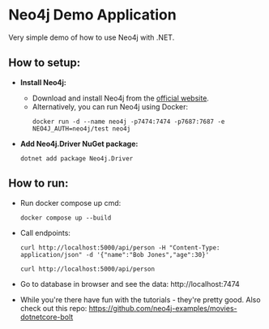 # Neo4j Demo Application
Very simple demo of how to use Neo4j with .NET.

## How to setup:

- **Install Neo4j:**
    - Download and install Neo4j from the [official website](https://neo4j.com/download/).
    - Alternatively, you can run Neo4j using Docker:
        ```shell
        docker run -d --name neo4j -p7474:7474 -p7687:7687 -e NEO4J_AUTH=neo4j/test neo4j
        ```

- **Add Neo4j.Driver NuGet package:**
    ```shell
    dotnet add package Neo4j.Driver
    ```



## How to run:
- Run docker compose up cmd:
    ```shell
    docker compose up --build
    ```
- Call endpoints:
    ```shell
    curl http://localhost:5000/api/person -H "Content-Type: application/json" -d '{"name":"Bob Jones","age":30}'
    ```
    ```shell
    curl http://localhost:5000/api/person
    ```
- Go to database in browser and see the data:
    http://localhost:7474

- While you're there have fun with the tutorials - they're pretty good.
Also check out this repo: https://github.com/neo4j-examples/movies-dotnetcore-bolt
